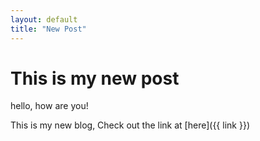 ```yaml
---
layout: default
title: "New Post"
---
```


# This is my new post
<p>hello, how are you!</p>
This is my new blog, Check out the link at [here]({{ link }})
